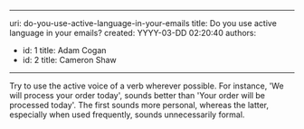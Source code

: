 

---
uri: do-you-use-active-language-in-your-emails
title: Do you use active language in your emails?
created: YYYY-03-DD 02:20:40
authors:
  - id: 1
    title: Adam Cogan
  - id: 2
    title: Cameron Shaw
---




<span class='intro'> 
  <p>Try to use the active voice of a verb wherever possible. For instance, 'We will process your order today', sounds better than 'Your order will be processed today'. The first sounds more personal, whereas the latter, especially when used frequently, sounds unnecessarily formal.
</p>
 </span>




